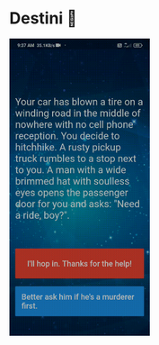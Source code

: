# Destini 🤔

<img src="https://github.com/chitraarasu/Destini/blob/main/images/output.gif" width=250>
